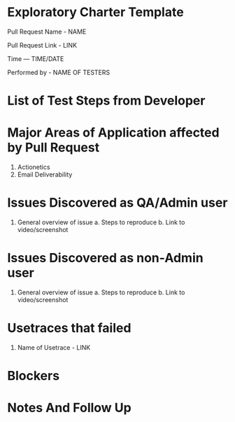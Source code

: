 # Exploratory Charter Template

  Pull Request Name - NAME
  
  Pull Request Link - LINK
  
  Time — TIME/DATE
  
  Performed by - NAME OF TESTERS

# List of Test Steps from Developer

# Major Areas of Application affected by Pull Request

1. Actionetics
2. Email Deliverability

# Issues Discovered as QA/Admin user

1. General overview of issue
    a. Steps to reproduce
    b. Link to video/screenshot

# Issues Discovered as non-Admin user

1. General overview of issue
    a. Steps to reproduce
    b. Link to video/screenshot

# Usetraces that failed

1. Name of Usetrace - LINK

# Blockers

# Notes And Follow Up

